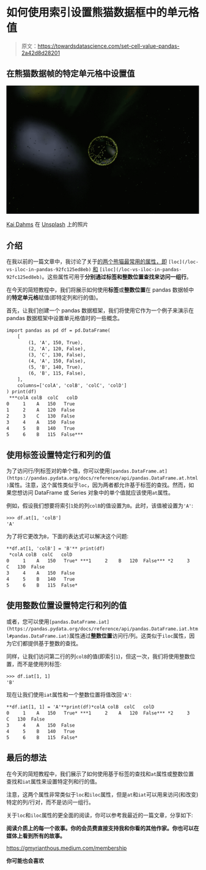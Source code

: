 # 如何使用索引设置熊猫数据框中的单元格值

> 原文：<https://towardsdatascience.com/set-cell-value-pandas-2a42d8d28201>

## 在熊猫数据帧的特定单元格中设置值

![](img/94c1b8da2b0f5261d57bdf51c44c7aea.png)

[Kai Dahms](https://unsplash.com/@dilucidus?utm_source=unsplash&utm_medium=referral&utm_content=creditCopyText) 在 [Unsplash](https://unsplash.com/s/photos/cell?utm_source=unsplash&utm_medium=referral&utm_content=creditCopyText) 上的照片

## 介绍

在我以前的一篇文章中，我讨论了关于[的两个熊猫最常用的属性，即](/loc-vs-iloc-in-pandas-92fc125ed8eb) `[loc](/loc-vs-iloc-in-pandas-92fc125ed8eb)` [和](/loc-vs-iloc-in-pandas-92fc125ed8eb) `[iloc](/loc-vs-iloc-in-pandas-92fc125ed8eb)`。这些属性可用于**分别通过标签和整数位置查找来访问一组行**。

在今天的简短教程中，我们将展示如何使用**标签**或**整数位置**在 pandas 数据帧中的**特定单元格**赋值(即特定列和行的值)。

首先，让我们创建一个 pandas 数据框架，我们将使用它作为一个例子来演示在 pandas 数据框架中设置单元格值时的一些概念。

```
import pandas as pd df = pd.DataFrame(
    [
        (1, 'A', 150, True),
        (2, 'A', 120, False),
        (3, 'C', 130, False),
        (4, 'A', 150, False),
        (5, 'B', 140, True),
        (6, 'B', 115, False),
    ], 
    columns=['colA', 'colB', 'colC', 'colD']
) print(df)
 ***colA colB  colC   colD
0     1    A   150   True
1     2    A   120  False
2     3    C   130  False
3     4    A   150  False
4     5    B   140   True
5     6    B   115  False***
```

## 使用标签设置特定行和列的值

为了访问行/列标签对的单个值，你可以使用`[pandas.DataFrame.at](https://pandas.pydata.org/docs/reference/api/pandas.DataFrame.at.html)`属性。注意，这个属性类似于`loc`，因为两者都允许基于标签的查找。然而，如果您想访问 DataFrame 或 Series 对象中的单个值就应该使用`at`属性。

例如，假设我们想要将索引`1`处的列`colB`的值设置为`B`。此时，该值被设置为`'A'`:

```
>>> df.at[1, 'colB']
'A'
```

为了将它更改为`B`，下面的表达式可以解决这个问题:

```
**df.at[1, 'colB'] = 'B'** print(df)
 *colA colB  colC   colD
0     1    A   150   True* ***1     2    B   120  False*** *2     3    C   130  False
3     4    A   150  False
4     5    B   140   True
5     6    B   115  False*
```

## 使用整数位置设置特定行和列的值

或者，您可以使用`[pandas.DataFrame.iat](https://pandas.pydata.org/docs/reference/api/pandas.DataFrame.iat.html#pandas.DataFrame.iat)`属性通过**整数位置**访问行/列。这类似于`iloc`属性，因为它们都提供基于整数的查找。

同样，让我们访问第二行的列`colB`的值(即索引`1`)，但这一次，我们将使用整数位置，而不是使用列标签:

```
>>> df.iat[1, 1]
'B'
```

现在让我们使用`iat`属性和一个整数位置将值改回`'A'`:

```
**df.iat[1, 1] = 'A'**print(df)*colA colB  colC   colD
0     1    A   150   True* ***1     2    A   120  False*** *2     3    C   130  False
3     4    A   150  False
4     5    B   140   True
5     6    B   115  False*
```

## 最后的想法

在今天的简短教程中，我们展示了如何使用基于标签的查找和`at`属性或整数位置查找和`iat`属性来设置特定列和行的值。

注意，这两个属性非常类似于`loc`和`iloc`属性，但是`at`和`iat`可以用来访问(和改变)特定的列/行对，而不是访问一组行。

关于`loc`和`iloc`属性的更全面的阅读，你可以参考我最近的一篇文章，分享如下:

</loc-vs-iloc-in-pandas-92fc125ed8eb>  **阅读介质上的每一个故事。你的会员费直接支持我和你看的其他作家。你也可以在媒体上看到所有的故事。**

<https://gmyrianthous.medium.com/membership>  

**你可能也会喜欢**

</random-seed-numpy-786cf7876a5f>  </how-to-efficiently-convert-a-pyspark-dataframe-to-pandas-8bda2c3875c3> 